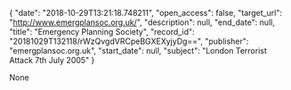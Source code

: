 {
  "date": "2018-10-29T13:21:18.748211", 
  "open_access": false, 
  "target_url": "http://www.emergplansoc.org.uk/", 
  "description": null, 
  "end_date": null, 
  "title": "Emergency Planning Society", 
  "record_id": "20181029T132118/rWzQvgdVRCpeBGXEXyjyDg==", 
  "publisher": "emergplansoc.org.uk", 
  "start_date": null, 
  "subject": "London Terrorist Attack 7th July 2005"
}

None